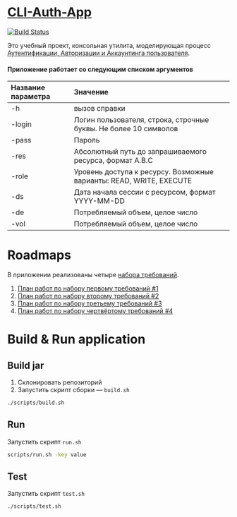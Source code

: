 # [CLI-Auth-App](https://github.com/PetrSed/CLI-Auth-App)
[![Build Status](https://api.travis-ci.org/PetrSed/CLI-Auth-App.svg?branch=master)](https://travis-ci.org/PetrSed/CLI-Auth-App)

Это учебный проект, консольная утилита, моделирующая процесс [Аутентификации, Авторизации и Аккаунтинга пользователя](https://ru.wikipedia.org/wiki/AAA_(информационная_безопасность)).

#### Приложение работает со следующим списком аргументов

| Название параметра | Значение |
|:---|:---|
|-h | вызов справки|
|-login | Логин пользователя, строка, строчные буквы. Не более 10 символов |
|-pass | Пароль |
|-res | Абсолютный путь до запрашиваемого ресурса, формат A.B.C |
|-role | Уровень доступа к ресурсу. Возможные варианты: READ, WRITE, EXECUTE |
|-ds| Дата начала сессии с ресурсом, формат YYYY-MM-DD |
|-de | Потребляемый объем, целое число |
|-vol | Потребляемый объем, целое число |

# Roadmaps
В приложении реализованы четыре [набора требований](./docs/requirements.md).

1. [План работ по набору первому требований #1](./docs/ROADMAP1.md)
2. [План работ по набору второму требований #2](./docs/ROADMAP2.md)
3. [План работ по набору третьему требований #3](./docs/ROADMAP3.md)
3. [План работ по набору чертвёртому требований #4](./docs/ROADMAP4.md)

# Build & Run application
## Build jar
1. Склонировать репозиторий
2. Запустить скрипт сборки — `build.sh`
```bash
./scripts/build.sh
```


## Run
Запустить скрипт `run.sh`
```bash
scripts/run.sh -key value
```

## Test
Запустить скрипт `test.sh`
```bash
./scripts/test.sh
```
